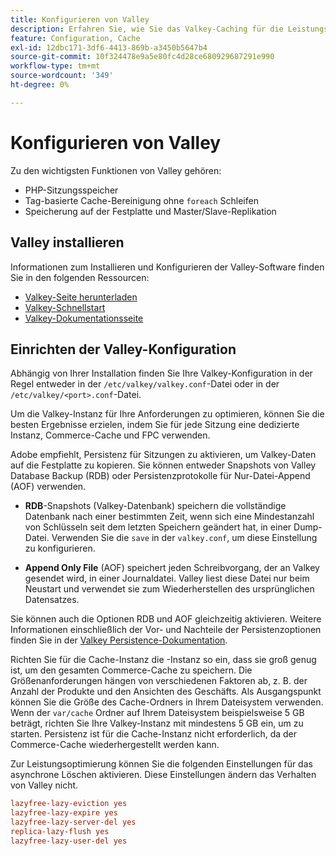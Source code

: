 ```yaml
---
title: Konfigurieren von Valley
description: Erfahren Sie, wie Sie das Valkey-Caching für die Leistungsoptimierung von Adobe Commerce konfigurieren. Entdecken Sie Funktionen, Einrichtungsschritte und Best Practices für die Konfiguration.
feature: Configuration, Cache
exl-id: 12dbc171-3df6-4413-869b-a3450b5647b4
source-git-commit: 10f324478e9a5e80fc4d28ce680929687291e990
workflow-type: tm+mt
source-wordcount: '349'
ht-degree: 0%

---
```


# Konfigurieren von Valley

Zu den wichtigsten Funktionen von Valley gehören:

- PHP-Sitzungsspeicher
- Tag-basierte Cache-Bereinigung ohne `foreach` Schleifen
- Speicherung auf der Festplatte und Master/Slave-Replikation

## Valley installieren

Informationen zum Installieren und Konfigurieren der Valley-Software finden Sie in den folgenden Ressourcen:

- [Valkey-Seite herunterladen](https://valkey.io/download/)
- [Valkey-Schnellstart](https://valkey.io/topics/quickstart/)
- [Valkey-Dokumentationsseite](https://valkey.io/docs)

## Einrichten der Valley-Konfiguration

Abhängig von Ihrer Installation finden Sie Ihre Valkey-Konfiguration in der Regel entweder in der `/etc/valkey/valkey.conf`-Datei oder in der `/etc/valkey/<port>.conf`-Datei.

Um die Valkey-Instanz für Ihre Anforderungen zu optimieren, können Sie die besten Ergebnisse erzielen, indem Sie für jede Sitzung eine dedizierte Instanz, Commerce-Cache und FPC verwenden.

Adobe empfiehlt, Persistenz für Sitzungen zu aktivieren, um Valkey-Daten auf die Festplatte zu kopieren. Sie können entweder Snapshots von Valley Database Backup (RDB) oder Persistenzprotokolle für Nur-Datei-Append (AOF) verwenden.

- **RDB**-Snapshots (Valkey-Datenbank) speichern die vollständige Datenbank nach einer bestimmten Zeit, wenn sich eine Mindestanzahl von Schlüsseln seit dem letzten Speichern geändert hat, in einer Dump-Datei. Verwenden Sie die `save` in der `valkey.conf`, um diese Einstellung zu konfigurieren.

- **Append Only File** (AOF) speichert jeden Schreibvorgang, der an Valkey gesendet wird, in einer Journaldatei. Valley liest diese Datei nur beim Neustart und verwendet sie zum Wiederherstellen des ursprünglichen Datensatzes.

Sie können auch die Optionen RDB und AOF gleichzeitig aktivieren. Weitere Informationen einschließlich der Vor- und Nachteile der Persistenzoptionen finden Sie in der [Valkey Persistence-Dokumentation](https://valkey.io/topics/persistence/).

Richten Sie für die Cache-Instanz die -Instanz so ein, dass sie groß genug ist, um den gesamten Commerce-Cache zu speichern. Die Größenanforderungen hängen von verschiedenen Faktoren ab, z. B. der Anzahl der Produkte und den Ansichten des Geschäfts. Als Ausgangspunkt können Sie die Größe des Cache-Ordners in Ihrem Dateisystem verwenden. Wenn der `var/cache` Ordner auf Ihrem Dateisystem beispielsweise 5 GB beträgt, richten Sie Ihre Valkey-Instanz mit mindestens 5 GB ein, um zu starten. Persistenz ist für die Cache-Instanz nicht erforderlich, da der Commerce-Cache wiederhergestellt werden kann.

Zur Leistungsoptimierung können Sie die folgenden Einstellungen für das asynchrone Löschen aktivieren. Diese Einstellungen ändern das Verhalten von Valley nicht.

```ini
lazyfree-lazy-eviction yes
lazyfree-lazy-expire yes
lazyfree-lazy-server-del yes
replica-lazy-flush yes
lazyfree-lazy-user-del yes
```
